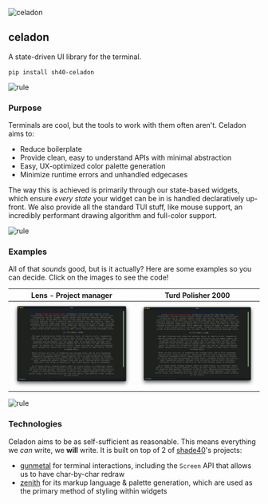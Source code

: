 ![celadon](https://singlecolorimage.com/get/afe1af/1600x200)

## celadon

A state-driven UI library for the terminal.

```
pip install sh40-celadon
```

![rule](https://singlecolorimage.com/get/afe1af/1600x5)

### Purpose

Terminals are cool, but the tools to work with them often aren't. Celadon aims to:

- Reduce boilerplate
- Provide clean, easy to understand APIs with minimal abstraction
- Easy, UX-optimized color palette generation
- Minimize runtime errors and unhandled edgecases

The way this is achieved is primarily through our state-based widgets, which ensure _every state_ your widget can be in is handled declaratively up-front. We also provide all the standard TUI stuff, like mouse support, an incredibly performant drawing algorithm and full-color support.

![rule](https://singlecolorimage.com/get/afe1af/1600x5)

### Examples

All of that _sounds_ good, but is it actually? Here are some examples so you can decide. Click on the images to see the code!

Lens - Project manager     |  Turd Polisher 2000
:-------------------------:|:-------------------------:
![lens](https://github.com/shade40/celadon/blob/main/assets/placeholder.png?raw=true)  |  ![turd](https://github.com/shade40/celadon/blob/main/assets/placeholder.png?raw=true)

![rule](https://singlecolorimage.com/get/afe1af/1600x5)

### Technologies

Celadon aims to be as self-sufficient as reasonable. This means everything we _can_ write, we **will** write. It is built on top of 2 of [shade40](https://github.com/shade40/)'s projects:

- [gunmetal](https://github.com/shade40/gunmetal) for terminal interactions, including the `Screen` API that allows us to have char-by-char redraw
- [zenith](https://github.com/shade40/zenith) for its markup language & palette generation, which are used as the primary method of styling within widgets

